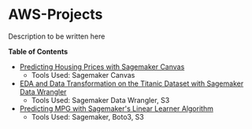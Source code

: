 # AWS-Projects
Description to be written here

**Table of Contents**
 - [Predicting Housing Prices with Sagemaker Canvas](https://github.com/jingle77/AWS-Projects/tree/main/sagemaker-canvas-housing-price-prediction)
   - Tools Used: Sagemaker Canvas
- [EDA and Data Transformation on the Titanic Dataset with Sagemaker Data Wrangler](https://github.com/jingle77/AWS-Projects/tree/main/sagemaker-data-wrangler-titanic-data)
   - Tools Used: Sagemaker Data Wrangler, S3
- [Predicting MPG with Sagemaker's Linear Learner Algorithm](https://github.com/jingle77/AWS-Projects/tree/main/sagemaker-linear-learner-predict-mpg)
   - Tools Used: Sagemaker, Boto3, S3
   
